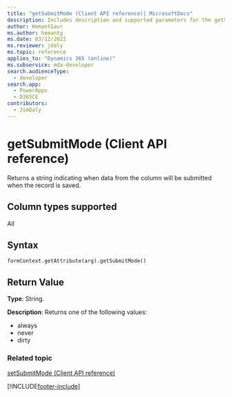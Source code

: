 ```yaml
---
title: "getSubmitMode (Client API reference)| MicrosoftDocs"
description: Includes description and supported parameters for the getSubmitMode method.
author: HemantGaur
ms.author: hemantg
ms.date: 03/12/2022
ms.reviewer: jdaly
ms.topic: reference
applies_to: "Dynamics 365 (online)"
ms.subservice: mda-developer
search.audienceType: 
  - developer
search.app: 
  - PowerApps
  - D365CE
contributors:
  - JimDaly
---
```

# getSubmitMode (Client API reference)



Returns a string indicating when data from the column will be submitted when the record is saved. 

## Column types supported

All

## Syntax

`formContext.getAttribute(arg).getSubmitMode()`

## Return Value

**Type**: String. 

**Description**: Returns one of the following values:
- always
- never
- dirty

### Related topic
[setSubmitMode (Client API reference)](setSubmitMode.md)



[!INCLUDE[footer-include](../../../../../includes/footer-banner.md)]